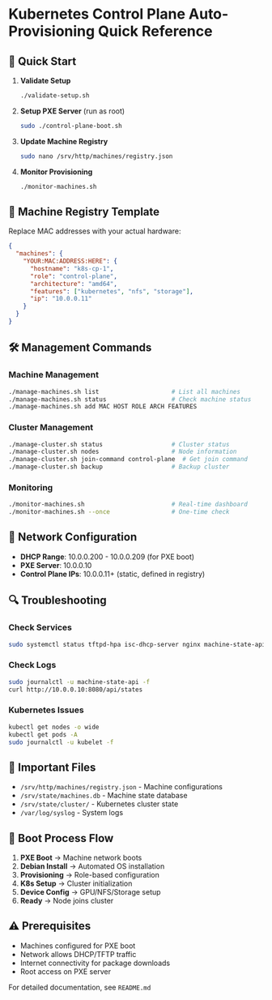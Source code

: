 # Kubernetes Control Plane Auto-Provisioning Quick Reference

## 🚀 Quick Start

1. **Validate Setup**

   ```bash
   ./validate-setup.sh
   ```

2. **Setup PXE Server** (run as root)

   ```bash
   sudo ./control-plane-boot.sh
   ```

3. **Update Machine Registry**

   ```bash
   sudo nano /srv/http/machines/registry.json
   ```

4. **Monitor Provisioning**
   ```bash
   ./monitor-machines.sh
   ```

## 📝 Machine Registry Template

Replace MAC addresses with your actual hardware:

```json
{
  "machines": {
    "YOUR:MAC:ADDRESS:HERE": {
      "hostname": "k8s-cp-1",
      "role": "control-plane",
      "architecture": "amd64",
      "features": ["kubernetes", "nfs", "storage"],
      "ip": "10.0.0.11"
    }
  }
}
```

## 🛠️ Management Commands

### Machine Management

```bash
./manage-machines.sh list                    # List all machines
./manage-machines.sh status                  # Check machine status
./manage-machines.sh add MAC HOST ROLE ARCH FEATURES
```

### Cluster Management

```bash
./manage-cluster.sh status                   # Cluster status
./manage-cluster.sh nodes                    # Node information
./manage-cluster.sh join-command control-plane  # Get join command
./manage-cluster.sh backup                   # Backup cluster
```

### Monitoring

```bash
./monitor-machines.sh                        # Real-time dashboard
./monitor-machines.sh --once                 # One-time check
```

## 🔧 Network Configuration

- **DHCP Range**: 10.0.0.200 - 10.0.0.209 (for PXE boot)
- **PXE Server**: 10.0.0.10
- **Control Plane IPs**: 10.0.0.11+ (static, defined in registry)

## 🔍 Troubleshooting

### Check Services

```bash
sudo systemctl status tftpd-hpa isc-dhcp-server nginx machine-state-api
```

### Check Logs

```bash
sudo journalctl -u machine-state-api -f
curl http://10.0.0.10:8080/api/states
```

### Kubernetes Issues

```bash
kubectl get nodes -o wide
kubectl get pods -A
sudo journalctl -u kubelet -f
```

## 📁 Important Files

- `/srv/http/machines/registry.json` - Machine configurations
- `/srv/state/machines.db` - Machine state database
- `/srv/state/cluster/` - Kubernetes cluster state
- `/var/log/syslog` - System logs

## 🎯 Boot Process Flow

1. **PXE Boot** → Machine network boots
2. **Debian Install** → Automated OS installation
3. **Provisioning** → Role-based configuration
4. **K8s Setup** → Cluster initialization
5. **Device Config** → GPU/NFS/Storage setup
6. **Ready** → Node joins cluster

## ⚠️ Prerequisites

- Machines configured for PXE boot
- Network allows DHCP/TFTP traffic
- Internet connectivity for package downloads
- Root access on PXE server

For detailed documentation, see `README.md`
